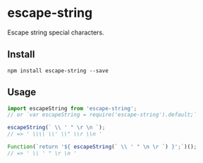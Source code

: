 # escape-string

Escape string special characters.

## Install

```
npm install escape-string --save
```

## Usage

```js
import escapeString from 'escape-string';
// or `var escapeString = require('escape-string').default;`

escapeString(` \\ ' " \r \n `);
// => ' \\\\ \\' \\" \\r \\n '

Function(`return '${ escapeString(` \\ ' " \n \r `) }';`)();
// => ' \\ ' " \r \n '
```
